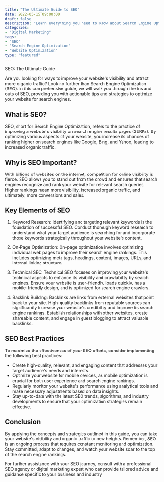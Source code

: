 ```yaml
---
title: "The Ultimate Guide to SEO"
date: 2022-05-15T09:00:00
draft: false
description: "Learn everything you need to know about Search Engine Optimization (SEO) and boost your website's visibility and organic traffic."
categories:
- "Digital Marketing"
tags:
- "SEO"
- "Search Engine Optimization"
- "Website Optimization"
type: "featured"
---
```


SEO: The Ultimate Guide

Are you looking for ways to improve your website's visibility and attract more organic traffic? Look no further than Search Engine Optimization (SEO). In this comprehensive guide, we will walk you through the ins and outs of SEO, providing you with actionable tips and strategies to optimize your website for search engines.

## What is SEO?

SEO, short for Search Engine Optimization, refers to the practice of improving a website's visibility on search engine results pages (SERPs). By optimizing various aspects of your website, you increase its chances of ranking higher on search engines like Google, Bing, and Yahoo, leading to increased organic traffic.

## Why is SEO Important?

With billions of websites on the internet, competition for online visibility is fierce. SEO allows you to stand out from the crowd and ensures that search engines recognize and rank your website for relevant search queries. Higher rankings mean more visibility, increased organic traffic, and ultimately, more conversions and sales.

## Key Elements of SEO

1. Keyword Research: Identifying and targeting relevant keywords is the foundation of successful SEO. Conduct thorough keyword research to understand what your target audience is searching for and incorporate those keywords strategically throughout your website's content.

2. On-Page Optimization: On-page optimization involves optimizing individual web pages to improve their search engine rankings. This includes optimizing meta tags, headings, content, images, URLs, and internal linking structure.

3. Technical SEO: Technical SEO focuses on improving your website's technical aspects to enhance its visibility and crawlability by search engines. Ensure your website is user-friendly, loads quickly, has a mobile-friendly design, and is optimized for search engine crawlers.

4. Backlink Building: Backlinks are links from external websites that point back to your site. High-quality backlinks from reputable sources can significantly increase your website's credibility and improve its search engine rankings. Establish relationships with other websites, create shareable content, and engage in guest blogging to attract valuable backlinks.

## SEO Best Practices

To maximize the effectiveness of your SEO efforts, consider implementing the following best practices:

- Create high-quality, relevant, and engaging content that addresses your target audience's needs and interests.
- Optimize your website for mobile devices, as mobile optimization is crucial for both user experience and search engine rankings.
- Regularly monitor your website's performance using analytical tools and make necessary adjustments based on data insights.
- Stay up-to-date with the latest SEO trends, algorithms, and industry developments to ensure that your optimization strategies remain effective.

## Conclusion

By applying the concepts and strategies outlined in this guide, you can take your website's visibility and organic traffic to new heights. Remember, SEO is an ongoing process that requires constant monitoring and optimization. Stay committed, adapt to changes, and watch your website soar to the top of the search engine rankings.

For further assistance with your SEO journey, consult with a professional SEO agency or digital marketing expert who can provide tailored advice and guidance specific to your business and industry.
